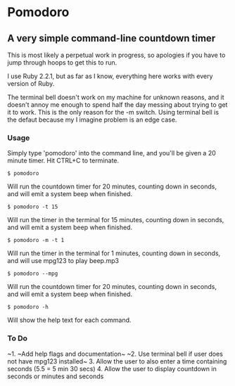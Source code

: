 # Pomodoro
## A very simple command-line countdown timer

This is most likely a perpetual work in progress, so apologies if you have to jump through hoops to get this to run.

I use Ruby 2.2.1, but as far as I know, everything here works with every version of Ruby.

The terminal bell doesn't work on my machine for unknown reasons, and it doesn't annoy me enough to spend half the day messing about trying to get it to work. This is the only reason for the -m switch. Using terminal bell is the defaut because my I imagine problem is an edge case.

### Usage

Simply type 'pomodoro' into the command line, and you'll be given a 20 minute timer. Hit CTRL+C to terminate.

    $ pomodoro

Will run the countdown timer for 20 minutes, counting down in seconds, and will emit a system beep when finished.

    $ pomodoro -t 15

Will run the timer in the terminal for 15 minutes, counting down in seconds, and will emit a system beep when finished.

    $ pomodoro -m -t 1

Will run the timer in the terminal for 1 minutes, counting down in seconds, and will use mpg123 to play beep.mp3

    $ pomodoro --mpg
    
Will run the countdown timer for 20 minutes, counting down in seconds, and will emit a system beep when finished.

    $ pomodoro -h

Will show the help text for each command.

### To Do

~1. ~Add help flags and documentation~
~2. Use terminal bell if user does not have mpg123 installed~
3. Allow the user to also enter a time containing seconds (5.5 = 5 min 30 secs)
4. Allow the user to display countdown in seconds or minutes and seconds
